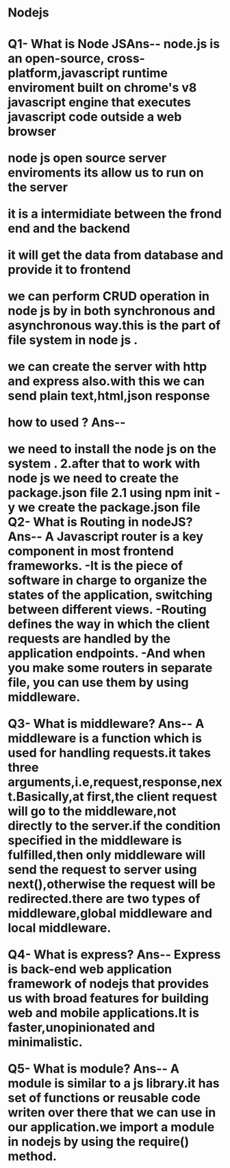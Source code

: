 <h1>Nodejs<h1/>

Q1- What is Node JSAns-- node.js is an open-source, cross-platform,javascript runtime enviroment built on chrome's v8 javascript engine that executes javascript code outside a web browser 

node js open source server enviroments its allow us to run on the server

it is a intermidiate between the frond end and the backend

it will get the data from database and provide it to frontend

we can perform CRUD operation in node js by in both synchronous and asynchronous way.this is the part of file system in node js .

we can create the server with http and express also.with this we can send plain text,html,json response

how to used ? Ans--

we need to install the node js on the system . 2.after that to work with node js we need to create the package.json file 2.1 using npm init -y we create the package.json file
Q2- What is Routing in nodeJS? Ans-- A Javascript router is a key component in most frontend frameworks. -It is the piece of software in charge to organize the states of the application, switching between different views. -Routing defines the way in which the client requests are handled by the application endpoints. -And when you make some routers in separate file, you can use them by using middleware.

Q3- What is middleware? Ans-- A middleware is a function which is used for handling requests.it takes three arguments,i.e,request,response,next.Basically,at first,the client request will go to the middleware,not directly to the server.if the condition specified in the middleware is fulfilled,then only middleware will send the request to server using next(),otherwise the request will be redirected.there are two types of middleware,global middleware and local middleware.

Q4- What is express? Ans-- Express is back-end web application framework of nodejs that provides us with broad features for building web and mobile applications.It is faster,unopinionated and minimalistic.

Q5- What is module? Ans-- A module is similar to a js library.it has set of functions or reusable code writen over there that we can use in our application.we import a module in nodejs by using the require() method.
